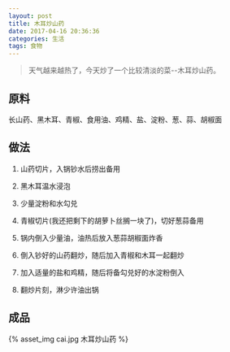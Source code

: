 ```yaml
---
layout: post
title: 木耳炒山药
date: 2017-04-16 20:36:36
categories: 生活
tags: 食物
---
```


> 天气越来越热了，今天炒了一个比较清淡的菜--木耳炒山药。

## 原料

长山药、黑木耳、青椒、食用油、鸡精、盐、淀粉、葱、蒜、胡椒面

<!-- more -->
## 做法

1. 山药切片，入锅钞水后捞出备用

2. 黑木耳温水浸泡

3. 少量淀粉和水勾兑

4. 青椒切片(我还把剩下的胡萝卜丝搁一块了)，切好葱蒜备用

5. 锅内倒入少量油，油热后放入葱蒜胡椒面炸香

6. 倒入钞好的山药翻炒，随后加入青椒和木耳一起翻炒

7. 加入适量的盐和鸡精，随后将备勾兑好的水淀粉倒入

8. 翻炒片刻，淋少许油出锅

## 成品

{% asset_img cai.jpg 木耳炒山药 %}


